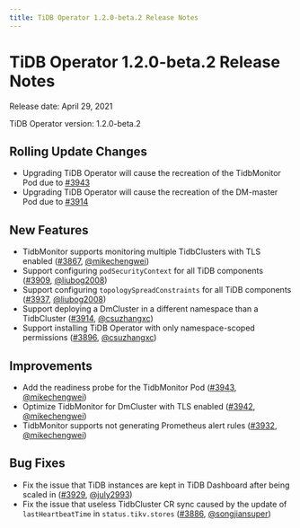 ```yaml
---
title: TiDB Operator 1.2.0-beta.2 Release Notes
---
```


# TiDB Operator 1.2.0-beta.2 Release Notes

Release date: April 29, 2021

TiDB Operator version: 1.2.0-beta.2

## Rolling Update Changes

- Upgrading TiDB Operator will cause the recreation of the TidbMonitor Pod due to [#3943](https://github.com/pingcap/tidb-operator/pull/3943)
- Upgrading TiDB Operator will cause the recreation of the DM-master Pod due to [#3914](https://github.com/pingcap/tidb-operator/pull/3914)

## New Features

- TidbMonitor supports monitoring multiple TidbClusters with TLS enabled ([#3867](https://github.com/pingcap/tidb-operator/pull/3867), [@mikechengwei](https://github.com/mikechengwei))
- Support configuring `podSecurityContext` for all TiDB components ([#3909](https://github.com/pingcap/tidb-operator/pull/3909), [@liubog2008](https://github.com/liubog2008))
- Support configuring `topologySpreadConstraints` for all TiDB components ([#3937](https://github.com/pingcap/tidb-operator/pull/3937), [@liubog2008](https://github.com/liubog2008))
- Support deploying a DmCluster in a different namespace than a TidbCluster ([#3914](https://github.com/pingcap/tidb-operator/pull/3914), [@csuzhangxc](https://github.com/csuzhangxc))
- Support installing TiDB Operator with only namespace-scoped permissions ([#3896](https://github.com/pingcap/tidb-operator/pull/3896), [@csuzhangxc](https://github.com/csuzhangxc))

## Improvements

- Add the readiness probe for the TidbMonitor Pod ([#3943](https://github.com/pingcap/tidb-operator/pull/3943), [@mikechengwei](https://github.com/mikechengwei))
- Optimize TidbMonitor for DmCluster with TLS enabled ([#3942](https://github.com/pingcap/tidb-operator/pull/3942), [@mikechengwei](https://github.com/mikechengwei))
- TidbMonitor supports not generating Prometheus alert rules ([#3932](https://github.com/pingcap/tidb-operator/pull/3932), [@mikechengwei](https://github.com/mikechengwei))

## Bug Fixes

- Fix the issue that TiDB instances are kept in TiDB Dashboard after being scaled in ([#3929](https://github.com/pingcap/tidb-operator/pull/3929), [@july2993](https://github.com/july2993))
- Fix the issue that useless TidbCluster CR sync caused by the update of `lastHeartbeatTime` in `status.tikv.stores` ([#3886](https://github.com/pingcap/tidb-operator/pull/3886), [@songjiansuper](https://github.com/songjiansuper))
